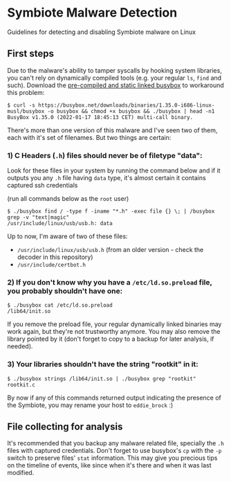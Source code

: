 # Symbiote Malware Detection
Guidelines for detecting and disabling Symbiote malware on Linux 

## First steps
Due to the malware's ability to tamper syscalls by hooking system libraries, you can't rely on dynamically compiled tools (e.g. your regular `ls`, `find` and such). Download the [pre-compiled and static linked busybox](https://busybox.net/downloads/binaries/) to workaround this problem:

```shell
$ curl -s https://busybox.net/downloads/binaries/1.35.0-i686-linux-musl/busybox -o busybox && chmod +x busybox && ./busybox | head -n1 
BusyBox v1.35.0 (2022-01-17 18:45:13 CET) multi-call binary.
```


There's more than one version of this malware and I've seen two of them, each with it's set of filenames. But two things are certain:

### 1) C Headers (`.h`) files should never be of filetype "data":
Look for these files in your system by running the command below and if it outputs you any `.h` file having `data` type, it's almost certain it contains captured ssh credentials 

(run all commands below as the `root` user)

```shell
$ ./busybox find / -type f -iname "*.h" -exec file {} \; | /busybox grep -v "text|magic"
/usr/include/linux/usb/usb.h: data
```
Up to now, I'm aware of two of these files:
- `/usr/include/linux/usb/usb.h` (from an older version - check the decoder in this repository)
- `/usr/include/certbot.h`

### 2) If you don't know why you have a `/etc/ld.so.preload` file, you probably shouldn't have one:
```shell
$ ./busybox cat /etc/ld.so.preload
/lib64/init.so
```
If you remove the preload file, your regular dynamically linked binaries may work again, but they're not trustworthy anymore. You may also remove the library pointed by it (don't forget to copy to a backup for later analysis, if needed).

### 3) Your libraries shouldn't have the string "rootkit" in it:
```shell
$ ./busybox strings /lib64/init.so | ./busybox grep "rootkit"
rootkit.c
```

By now if any of this commands returned output indicating the presence of the Symbiote, you may rename your host to `eddie_brock` :)


## File collecting for analysis
It's recommended that you backup any malware related file, specially the `.h` files with captured credentials. Don't forget to use busybox's `cp` with the `-p` switch to preserve files' `stat` information. This may give you precious tips on the timeline of events, like since when it's there and when it was last modified.


